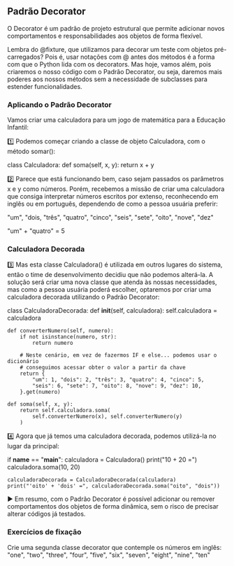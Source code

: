 ## Padrão Decorator

O Decorator é um padrão de projeto estrutural que permite adicionar novos comportamentos e responsabilidades aos objetos de forma flexível.

Lembra do @fixture, que utilizamos para decorar um teste com objetos pré-carregados? Pois é, usar notações com @ antes dos métodos é a forma com que o Python lida com os decorators. Mas hoje, vamos além, pois criaremos o nosso código com o Padrão Decorator, ou seja, daremos mais poderes aos nossos métodos sem a necessidade de subclasses para estender funcionalidades.

### Aplicando o Padrão Decorator

Vamos criar uma calculadora para um jogo de matemática para a Educação Infantil:

1️⃣ Podemos começar criando a classe de objeto Calculadora, com o método somar():

class Calculadora:
def soma(self, x, y):
return x + y

2️⃣ Parece que está funcionando bem, caso sejam passados os parâmetros x e y como números. Porém, recebemos a missão de criar uma calculadora que consiga interpretar números escritos por extenso, reconhecendo em inglês ou em português, dependendo de como a pessoa usuária preferir:

"um", "dois, "três", "quatro", "cinco", "seis", "sete", "oito", "nove", "dez"

"um" + "quatro" = 5

### Calculadora Decorada

3️⃣ Mas esta classe Calculadora() é utilizada em outros lugares do sistema, então o time de desenvolvimento decidiu que não podemos alterá-la. A solução será criar uma nova classe que atenda às nossas necessidades, mas como a pessoa usuária poderá escolher, optaremos por criar uma calculadora decorada utilizando o Padrão Decorator:

class CalculadoraDecorada:
def **init**(self, calculadora):
self.calculadora = calculadora

    def converterNumero(self, numero):
        if not isinstance(numero, str):
            return numero

        # Neste cenário, em vez de fazermos IF e else... podemos usar o dicionário
        # conseguimos acessar obter o valor a partir da chave
        return {
            "um": 1, "dois": 2, "três": 3, "quatro": 4, "cinco": 5,
            "seis": 6, "sete": 7, "oito": 8, "nove": 9, "dez": 10,
        }.get(numero)

    def soma(self, x, y):
        return self.calculadora.soma(
            self.converterNumero(x), self.converterNumero(y)
        )

4️⃣ Agora que já temos uma calculadora decorada, podemos utilizá-la no lugar da principal:

if **name** == "**main**":
calculadora = Calculadora()
print("10 + 20 =")
calculadora.soma(10, 20)

    calculadoraDecorada = CalculadoraDecorada(calculadora)
    print("'oito' + 'dois' =", calculadoraDecorada.soma("oito", "dois"))

▶️ Em resumo, com o Padrão Decorator é possível adicionar ou remover comportamentos dos objetos de forma dinâmica, sem o risco de precisar alterar códigos já testados.

### Exercícios de fixação

Crie uma segunda classe decorator que contemple os números em inglês:
"one", "two", "three", "four", "five", "six", "seven", "eight", "nine", "ten"
